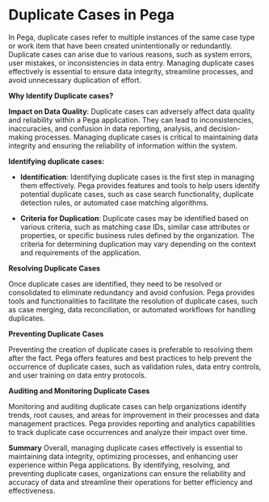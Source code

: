 # Duplicate Cases in Pega
In Pega, duplicate cases refer to multiple instances of the same case type or work item that have been created unintentionally or redundantly. Duplicate cases can arise due to various reasons, such as system errors, user mistakes, or inconsistencies in data entry. Managing duplicate cases effectively is essential to ensure data integrity, streamline processes, and avoid unnecessary duplication of effort. 

**Why Identify Duplicate cases?**

**Impact on Data Quality**: Duplicate cases can adversely affect data quality and reliability within a Pega application. They can lead to inconsistencies, inaccuracies, and confusion in data reporting, analysis, and decision-making processes. Managing duplicate cases is critical to maintaining data integrity and ensuring the reliability of information within the system.

**Identifying duplicate cases:**

- **Identification**: Identifying duplicate cases is the first step in managing them effectively. Pega provides features and tools to help users identify potential duplicate cases, such as case search functionality, duplicate detection rules, or automated case matching algorithms.

- **Criteria for Duplication**: Duplicate cases may be identified based on various criteria, such as matching case IDs, similar case attributes or properties, or specific business rules defined by the organization. The criteria for determining duplication may vary depending on the context and requirements of the application.


**Resolving Duplicate Cases**

Once duplicate cases are identified, they need to be resolved or consolidated to eliminate redundancy and avoid confusion. Pega provides tools and functionalities to facilitate the resolution of duplicate cases, such as case merging, data reconciliation, or automated workflows for handling duplicates.


**Preventing Duplicate Cases**

Preventing the creation of duplicate cases is preferable to resolving them after the fact. Pega offers features and best practices to help prevent the occurrence of duplicate cases, such as validation rules, data entry controls, and user training on data entry protocols.

**Auditing and Monitoring Duplicate Cases**

Monitoring and auditing duplicate cases can help organizations identify trends, root causes, and areas for improvement in their processes and data management practices. Pega provides reporting and analytics capabilities to track duplicate case occurrences and analyze their impact over time.

**Summary**
Overall, managing duplicate cases effectively is essential to maintaining data integrity, optimizing processes, and enhancing user experience within Pega applications. By identifying, resolving, and preventing duplicate cases, organizations can ensure the reliability and accuracy of data and streamline their operations for better efficiency and effectiveness.